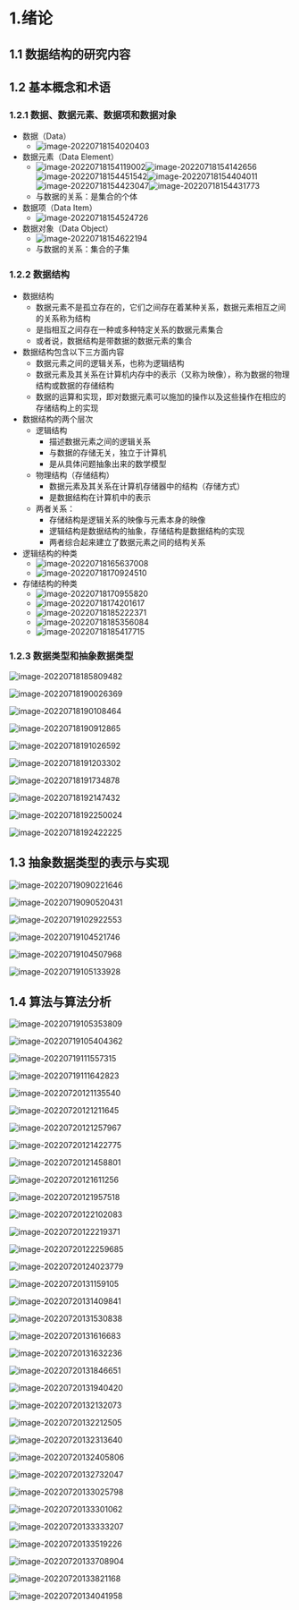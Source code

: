 # 1.绪论

## 1.1 数据结构的研究内容

## 1.2 基本概念和术语

### 1.2.1 数据、数据元素、数据项和数据对象

- 数据（Data）
  - ![image-20220718154020403](https://cdn.jsdelivr.net/gh/WINNERZR01/ImageHosting/writeimg/image-20220718154020403.png)
- 数据元素（Data Element）
  - ![image-20220718154119002](https://cdn.jsdelivr.net/gh/WINNERZR01/ImageHosting/writeimg/image-20220718154119002.png)![image-20220718154142656](https://cdn.jsdelivr.net/gh/WINNERZR01/ImageHosting/writeimg/image-20220718154142656.png)![image-20220718154451542](https://cdn.jsdelivr.net/gh/WINNERZR01/ImageHosting/writeimg/image-20220718154451542.png)![image-20220718154404011](https://cdn.jsdelivr.net/gh/WINNERZR01/ImageHosting/writeimg/image-20220718154404011.png)![image-20220718154423047](https://cdn.jsdelivr.net/gh/WINNERZR01/ImageHosting/writeimg/image-20220718154423047.png)![image-20220718154431773](https://cdn.jsdelivr.net/gh/WINNERZR01/ImageHosting/writeimg/image-20220718154431773.png)
  - 与数据的关系：是集合的个体
- 数据项（Data Item）
  - ![image-20220718154524726](https://cdn.jsdelivr.net/gh/WINNERZR01/ImageHosting/writeimg/image-20220718154524726.png)
- 数据对象（Data Object）
  - ![image-20220718154622194](https://cdn.jsdelivr.net/gh/WINNERZR01/ImageHosting/writeimg/image-20220718154622194.png)
  - 与数据的关系：集合的子集

### 1.2.2 数据结构

- 数据结构
  - 数据元素不是孤立存在的，它们之间存在着某种关系，数据元素相互之间的关系称为结构
  - 是指相互之间存在一种或多种特定关系的数据元素集合
  - 或者说，数据结构是带数据的数据元素的集合
- 数据结构包含以下三方面内容
  - 数据元素之间的逻辑关系，也称为逻辑结构
  - 数据元素及其关系在计算机内存中的表示（又称为映像），称为数据的物理结构或数据的存储结构
  - 数据的运算和实现，即对数据元素可以施加的操作以及这些操作在相应的存储结构上的实现
- 数据结构的两个层次
  - 逻辑结构
    - 描述数据元素之间的逻辑关系
    - 与数据的存储无关，独立于计算机
    - 是从具体问题抽象出来的数学模型
  - 物理结构（存储结构）
    - 数据元素及其关系在计算机存储器中的结构（存储方式）
    - 是数据结构在计算机中的表示
  - 两者关系：
    - 存储结构是逻辑关系的映像与元素本身的映像
    - 逻辑结构是数据结构的抽象，存储结构是数据结构的实现
    - 两者综合起来建立了数据元素之间的结构关系
- 逻辑结构的种类
  - ![image-20220718165637008](https://cdn.jsdelivr.net/gh/WINNERZR01/ImageHosting/writeimg/image-20220718165637008.png)
  - ![image-20220718170924510](https://cdn.jsdelivr.net/gh/WINNERZR01/ImageHosting/writeimg/image-20220718170924510.png)
- 存储结构的种类
  - ![image-20220718170955820](https://cdn.jsdelivr.net/gh/WINNERZR01/ImageHosting/writeimg/image-20220718170955820.png)
  - ![image-20220718174201617](https://cdn.jsdelivr.net/gh/WINNERZR01/ImageHosting/writeimg/image-20220718174201617.png)
  - ![image-20220718185222371](https://cdn.jsdelivr.net/gh/WINNERZR01/ImageHosting/writeimg/image-20220718185222371.png)
  -  ![image-20220718185356084](https://cdn.jsdelivr.net/gh/WINNERZR01/ImageHosting/writeimg/image-20220718185356084.png)
  - ![image-20220718185417715](https://cdn.jsdelivr.net/gh/WINNERZR01/ImageHosting/writeimg/image-20220718185417715.png)

### 1.2.3 数据类型和抽象数据类型

![image-20220718185809482](https://cdn.jsdelivr.net/gh/WINNERZR01/ImageHosting/writeimg/image-20220718185809482.png)

![image-20220718190026369](https://cdn.jsdelivr.net/gh/WINNERZR01/ImageHosting/writeimg/image-20220718190026369.png)

![image-20220718190108464](https://cdn.jsdelivr.net/gh/WINNERZR01/ImageHosting/writeimg/image-20220718190108464.png)

![image-20220718190912865](https://cdn.jsdelivr.net/gh/WINNERZR01/ImageHosting/writeimg/image-20220718190912865.png)

![image-20220718191026592](https://cdn.jsdelivr.net/gh/WINNERZR01/ImageHosting/writeimg/image-20220718191026592.png)

![image-20220718191203302](https://cdn.jsdelivr.net/gh/WINNERZR01/ImageHosting/writeimg/image-20220718191203302.png)

![image-20220718191734878](https://cdn.jsdelivr.net/gh/WINNERZR01/ImageHosting/writeimg/image-20220718191734878.png)

![image-20220718192147432](https://cdn.jsdelivr.net/gh/WINNERZR01/ImageHosting/writeimg/image-20220718192147432.png)

![image-20220718192250024](https://cdn.jsdelivr.net/gh/WINNERZR01/ImageHosting/writeimg/image-20220718192250024.png)

![image-20220718192422225](https://cdn.jsdelivr.net/gh/WINNERZR01/ImageHosting/writeimg/image-20220718192422225.png)

## 1.3 抽象数据类型的表示与实现

![image-20220719090221646](https://cdn.jsdelivr.net/gh/WINNERZR01/ImageHosting/writeimg/image-20220719090221646.png)

![image-20220719090520431](https://cdn.jsdelivr.net/gh/WINNERZR01/ImageHosting/writeimg/image-20220719090520431.png)

![image-20220719102922553](https://cdn.jsdelivr.net/gh/WINNERZR01/ImageHosting/writeimg/image-20220719102922553.png)

![image-20220719104521746](https://cdn.jsdelivr.net/gh/WINNERZR01/ImageHosting/writeimg/image-20220719104521746.png)

![image-20220719104507968](https://cdn.jsdelivr.net/gh/WINNERZR01/ImageHosting/writeimg/image-20220719104507968.png)

![image-20220719105133928](https://cdn.jsdelivr.net/gh/WINNERZR01/ImageHosting/writeimg/image-20220719105133928.png)

## 1.4 算法与算法分析

![image-20220719105353809](https://cdn.jsdelivr.net/gh/WINNERZR01/ImageHosting/writeimg/image-20220719105353809.png)

![image-20220719105404362](https://cdn.jsdelivr.net/gh/WINNERZR01/ImageHosting/writeimg/image-20220719105404362.png)

![image-20220719111557315](https://cdn.jsdelivr.net/gh/WINNERZR01/ImageHosting/writeimg/image-20220719111557315.png)

![image-20220719111642823](https://cdn.jsdelivr.net/gh/WINNERZR01/ImageHosting/writeimg/image-20220719111642823.png)

![image-20220720121135540](https://cdn.jsdelivr.net/gh/WINNERZR01/ImageHosting/writeimg/image-20220720121135540.png)

![image-20220720121211645](https://cdn.jsdelivr.net/gh/WINNERZR01/ImageHosting/writeimg/image-20220720121211645.png)

![image-20220720121257967](https://cdn.jsdelivr.net/gh/WINNERZR01/ImageHosting/writeimg/image-20220720121257967.png)

![image-20220720121422775](https://cdn.jsdelivr.net/gh/WINNERZR01/ImageHosting/writeimg/image-20220720121422775.png)

![image-20220720121458801](https://cdn.jsdelivr.net/gh/WINNERZR01/ImageHosting/writeimg/image-20220720121458801.png)

![image-20220720121611256](https://cdn.jsdelivr.net/gh/WINNERZR01/ImageHosting/writeimg/image-20220720121611256.png)

![image-20220720121957518](https://cdn.jsdelivr.net/gh/WINNERZR01/ImageHosting/writeimg/image-20220720121957518.png)

![image-20220720122102083](https://cdn.jsdelivr.net/gh/WINNERZR01/ImageHosting/writeimg/image-20220720122102083.png)

![image-20220720122219371](https://cdn.jsdelivr.net/gh/WINNERZR01/ImageHosting/writeimg/image-20220720122219371.png)

![image-20220720122259685](https://cdn.jsdelivr.net/gh/WINNERZR01/ImageHosting/writeimg/image-20220720122259685.png)

![image-20220720124023779](https://cdn.jsdelivr.net/gh/WINNERZR01/ImageHosting/writeimg/image-20220720124023779.png)

![image-20220720131159105](https://cdn.jsdelivr.net/gh/WINNERZR01/ImageHosting/writeimg/image-20220720131159105.png)

![image-20220720131409841](https://cdn.jsdelivr.net/gh/WINNERZR01/ImageHosting/writeimg/image-20220720131409841.png)

![image-20220720131530838](https://cdn.jsdelivr.net/gh/WINNERZR01/ImageHosting/writeimg/image-20220720131530838.png)

![image-20220720131616683](https://cdn.jsdelivr.net/gh/WINNERZR01/ImageHosting/writeimg/image-20220720131616683.png)

![image-20220720131632236](https://cdn.jsdelivr.net/gh/WINNERZR01/ImageHosting/writeimg/image-20220720131632236.png)

![image-20220720131846651](https://cdn.jsdelivr.net/gh/WINNERZR01/ImageHosting/writeimg/image-20220720131846651.png)

![image-20220720131940420](https://cdn.jsdelivr.net/gh/WINNERZR01/ImageHosting/writeimg/image-20220720131940420.png)

![image-20220720132132073](https://cdn.jsdelivr.net/gh/WINNERZR01/ImageHosting/writeimg/image-20220720132132073.png)

![image-20220720132212505](https://cdn.jsdelivr.net/gh/WINNERZR01/ImageHosting/writeimg/image-20220720132212505.png)

![image-20220720132313640](https://cdn.jsdelivr.net/gh/WINNERZR01/ImageHosting/writeimg/image-20220720132313640.png)

![image-20220720132405806](https://cdn.jsdelivr.net/gh/WINNERZR01/ImageHosting/writeimg/image-20220720132405806.png)

![image-20220720132732047](https://cdn.jsdelivr.net/gh/WINNERZR01/ImageHosting/writeimg/image-20220720132732047.png)

![image-20220720133025798](https://cdn.jsdelivr.net/gh/WINNERZR01/ImageHosting/writeimg/image-20220720133025798.png)

![image-20220720133301062](https://cdn.jsdelivr.net/gh/WINNERZR01/ImageHosting/writeimg/image-20220720133301062.png)

![image-20220720133333207](https://cdn.jsdelivr.net/gh/WINNERZR01/ImageHosting/writeimg/image-20220720133333207.png)

![image-20220720133519226](https://cdn.jsdelivr.net/gh/WINNERZR01/ImageHosting/writeimg/image-20220720133519226.png)

![image-20220720133708904](https://cdn.jsdelivr.net/gh/WINNERZR01/ImageHosting/writeimg/image-20220720133708904.png)

![image-20220720133821168](https://cdn.jsdelivr.net/gh/WINNERZR01/ImageHosting/writeimg/image-20220720133821168.png)

![image-20220720134041958](https://cdn.jsdelivr.net/gh/WINNERZR01/ImageHosting/writeimg/image-20220720134041958.png)

